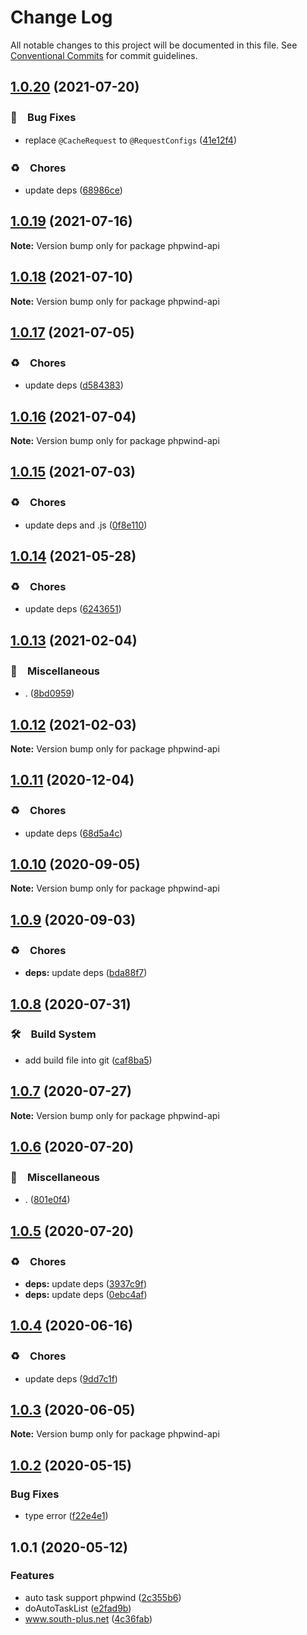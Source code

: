 # Change Log

All notable changes to this project will be documented in this file.
See [Conventional Commits](https://conventionalcommits.org) for commit guidelines.

## [1.0.20](https://github.com/bluelovers/ws-rest/compare/phpwind-api@1.0.19...phpwind-api@1.0.20) (2021-07-20)


### 🐛　Bug Fixes

* replace `@CacheRequest` to `@RequestConfigs` ([41e12f4](https://github.com/bluelovers/ws-rest/commit/41e12f4bfc1e2efa9e33f8f30020f78e242c812c))


### ♻️　Chores

* update deps ([68986ce](https://github.com/bluelovers/ws-rest/commit/68986ce8de13196e16245bb1e7f2d0d93ad17382))





## [1.0.19](https://github.com/bluelovers/ws-rest/compare/phpwind-api@1.0.18...phpwind-api@1.0.19) (2021-07-16)

**Note:** Version bump only for package phpwind-api





## [1.0.18](https://github.com/bluelovers/ws-rest/compare/phpwind-api@1.0.17...phpwind-api@1.0.18) (2021-07-10)

**Note:** Version bump only for package phpwind-api





## [1.0.17](https://github.com/bluelovers/ws-rest/compare/phpwind-api@1.0.16...phpwind-api@1.0.17) (2021-07-05)


### ♻️　Chores

* update deps ([d584383](https://github.com/bluelovers/ws-rest/commit/d58438305e1a92d2f5cb598c14ae70081e8e850d))





## [1.0.16](https://github.com/bluelovers/ws-rest/compare/phpwind-api@1.0.15...phpwind-api@1.0.16) (2021-07-04)

**Note:** Version bump only for package phpwind-api





## [1.0.15](https://github.com/bluelovers/ws-rest/compare/phpwind-api@1.0.14...phpwind-api@1.0.15) (2021-07-03)


### ♻️　Chores

* update deps and .js ([0f8e110](https://github.com/bluelovers/ws-rest/commit/0f8e11034efcbb341219c706e731a851c881b8bf))





## [1.0.14](https://github.com/bluelovers/ws-rest/compare/phpwind-api@1.0.13...phpwind-api@1.0.14) (2021-05-28)


### ♻️　Chores

* update deps ([6243651](https://github.com/bluelovers/ws-rest/commit/6243651447df13ddfb9eb5316af30b849771e617))





## [1.0.13](https://github.com/bluelovers/ws-rest/compare/phpwind-api@1.0.12...phpwind-api@1.0.13) (2021-02-04)


### 🔖　Miscellaneous

* . ([8bd0959](https://github.com/bluelovers/ws-rest/commit/8bd0959c91aa2315276e6fd7c805c0c36373f595))





## [1.0.12](https://github.com/bluelovers/ws-rest/compare/phpwind-api@1.0.11...phpwind-api@1.0.12) (2021-02-03)

**Note:** Version bump only for package phpwind-api





## [1.0.11](https://github.com/bluelovers/ws-rest/compare/phpwind-api@1.0.10...phpwind-api@1.0.11) (2020-12-04)


### ♻️　Chores

* update deps ([68d5a4c](https://github.com/bluelovers/ws-rest/commit/68d5a4c1b9799d3028b645310b58f452dd7f5c03))





## [1.0.10](https://github.com/bluelovers/ws-rest/compare/phpwind-api@1.0.9...phpwind-api@1.0.10) (2020-09-05)

**Note:** Version bump only for package phpwind-api





## [1.0.9](https://github.com/bluelovers/ws-rest/compare/phpwind-api@1.0.8...phpwind-api@1.0.9) (2020-09-03)


### ♻️　Chores

* **deps:** update deps ([bda88f7](https://github.com/bluelovers/ws-rest/commit/bda88f7b9dd10e80929deb623e3f4941655e7c5b))





## [1.0.8](https://github.com/bluelovers/ws-rest/compare/phpwind-api@1.0.7...phpwind-api@1.0.8) (2020-07-31)


### 🛠　Build System

* add build file into git ([caf8ba5](https://github.com/bluelovers/ws-rest/commit/caf8ba5fc11fb02b76fa845cff137922378d6e46))





## [1.0.7](https://github.com/bluelovers/ws-rest/compare/phpwind-api@1.0.6...phpwind-api@1.0.7) (2020-07-27)

**Note:** Version bump only for package phpwind-api





## [1.0.6](https://github.com/bluelovers/ws-rest/compare/phpwind-api@1.0.5...phpwind-api@1.0.6) (2020-07-20)


### 🔖　Miscellaneous

* . ([801e0f4](https://github.com/bluelovers/ws-rest/commit/801e0f4ff7bd29c81e67934636f57e57d0d01c74))





## [1.0.5](https://github.com/bluelovers/ws-rest/compare/phpwind-api@1.0.4...phpwind-api@1.0.5) (2020-07-20)


### ♻️　Chores

* **deps:** update deps ([3937c9f](https://github.com/bluelovers/ws-rest/commit/3937c9f90040c4804c841bcb40fbe90e9654a652))
* **deps:** update deps ([0ebc4af](https://github.com/bluelovers/ws-rest/commit/0ebc4af0fd3c2fa7f74dfdaf32be84d657c4209c))





## [1.0.4](https://github.com/bluelovers/ws-rest/compare/phpwind-api@1.0.3...phpwind-api@1.0.4) (2020-06-16)


### ♻️　Chores

*  update deps ([9dd7c1f](https://github.com/bluelovers/ws-rest/commit/9dd7c1fc5b40ac28a6f928c89dbf36be1add89c6))





## [1.0.3](https://github.com/bluelovers/ws-rest/compare/phpwind-api@1.0.2...phpwind-api@1.0.3) (2020-06-05)

**Note:** Version bump only for package phpwind-api





## [1.0.2](https://github.com/bluelovers/ws-rest/compare/phpwind-api@1.0.1...phpwind-api@1.0.2) (2020-05-15)


### Bug Fixes

* type error ([f22e4e1](https://github.com/bluelovers/ws-rest/commit/f22e4e10b17b27a26188ed3c80e78bdf83425aec))





## 1.0.1 (2020-05-12)


### Features

* auto task support phpwind ([2c355b6](https://github.com/bluelovers/ws-rest/commit/2c355b69e22981253e5d575f895432e5bb411e75))
* doAutoTaskList ([e2fad9b](https://github.com/bluelovers/ws-rest/commit/e2fad9b746408c451c9c07d0ac4f349157039d96))
* www.south-plus.net ([4c36fab](https://github.com/bluelovers/ws-rest/commit/4c36fab5634753b46c6fc587e6926d567b9f56af))
